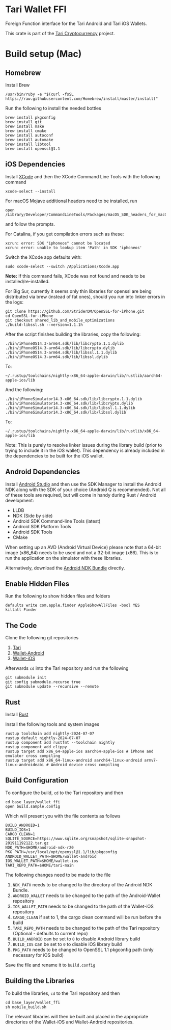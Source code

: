 # Tari Wallet FFI

Foreign Function interface for the Tari Android and Tari iOS Wallets.

This crate is part of the [Tari Cryptocurrency](https://tari.com) project.

# Build setup (Mac)

## Homebrew

Install Brew
```Shell Script
/usr/bin/ruby -e "$(curl -fsSL https://raw.githubusercontent.com/Homebrew/install/master/install)"
```

Run the following to install the needed bottles
```Shell Script
brew install pkgconfig
brew install git
brew install make
brew install cmake
brew install autoconf
brew install automake
brew install libtool
brew install openssl@1.1
```

## iOS Dependencies

Install [XCode](https://apps.apple.com/za/app/xcode/id497799835?mt=12) and then the XCode Command Line Tools with the following command
```Shell Script
xcode-select --install
```

For macOS Mojave additional headers need to be installed, run
```Shell Script
open /Library/Developer/CommandLineTools/Packages/macOS_SDK_headers_for_macOS_10.14.pkg
```
and follow the prompts.

For Catalina, if you get compilation errors such as these:

    xcrun: error: SDK "iphoneos" cannot be located
    xcrun: error: unable to lookup item 'Path' in SDK 'iphoneos'

Switch the XCode app defaults with:

    sudo xcode-select --switch /Applications/Xcode.app

**Note:** If this command fails, XCode was not found and needs to be installed/re-installed.

For Big Sur, currently it seems only thin libraries for openssl are being distributed via brew (instead of fat ones),
should you run into linker errors in the logs:
```Shell Script
git clone https://github.com/StriderDM/OpenSSL-for-iPhone.git
cd OpenSSL-for-iPhone
git checkout shared_lib_and_mobile_optimizations
./build-libssl.sh --version=1.1.1h
```

After the script finishes building the libraries, copy the following:
```
./bin/iPhoneOS14.3-arm64.sdk/lib/libcrypto.1.1.dylib
./bin/iPhoneOS14.3-arm64.sdk/lib/libcrypto.dylib
./bin/iPhoneOS14.3-arm64.sdk/lib/libssl.1.1.dylib
./bin/iPhoneOS14.3-arm64.sdk/lib/libssl.dylib

```

To:
```
~/.rustup/toolchains/nightly-x86_64-apple-darwin/lib/rustlib/aarch64-apple-ios/lib
```

And the following:
```
./bin/iPhoneSimulator14.3-x86_64.sdk/lib/libcrypto.1.1.dylib
./bin/iPhoneSimulator14.3-x86_64.sdk/lib/libcrypto.dylib
./bin/iPhoneSimulator14.3-x86_64.sdk/lib/libssl.1.1.dylib
./bin/iPhoneSimulator14.3-x86_64.sdk/lib/libssl.dylib
```

To:
```
~/.rustup/toolchains/nightly-x86_64-apple-darwin/lib/rustlib/x86_64-apple-ios/lib
```

Note: This is purely to resolve linker issues during the library build (prior to trying to include it in the iOS
wallet). This dependency is already included in the dependencies to be built for the iOS wallet.

## Android Dependencies

Install [Android Studio](https://developer.android.com/studio) and then use the SDK Manager to install the Android NDK
along with the SDK of your choice (Android Q is recommended). Not all of these tools are required, but will come in
handy during Rust / Android development:

* LLDB
* NDK (Side by side)
* Android SDK Command-line Tools (latest)
* Android SDK Platform Tools
* Android SDK Tools
* CMake

When setting up an AVD (Android Virtual Device) please note that a 64-bit image (x86_64) needs to be used and not a
32-bit image (x86). This is to run the application on the simulator with these libraries.

Alternatively, download the [Android NDK Bundle](https://developer.android.com/ndk/downloads) directly.

## Enable Hidden Files

Run the following to show hidden files and folders
```Shell Script
defaults write com.apple.finder AppleShowAllFiles -bool YES
killall Finder
```
## The Code

Clone the following git repositories
1. [Tari](https://github.com/tari-project/tari.git)
2. [Wallet-Android](https://github.com/tari-project/wallet-android.git)
3. [Wallet-iOS](https://github.com/tari-project/wallet-ios.git)

Afterwards ```cd``` into the Tari repository and run the following
```Shell Script
git submodule init
git config submodule.recurse true
git submodule update --recursive --remote
```

## Rust
Install [Rust](https://www.rust-lang.org/tools/install)

Install the following tools and system images
```Shell Script
rustup toolchain add nightly-2024-07-07
rustup default nightly-2024-07-07
rustup component add rustfmt --toolchain nightly
rustup component add clippy
rustup target add x86_64-apple-ios aarch64-apple-ios # iPhone and emulator cross compiling
rustup target add x86_64-linux-android aarch64-linux-android armv7-linux-androideabi # Android device cross compiling
```

## Build Configuration

To configure the build, ```cd``` to the Tari repository and then
```Shell Script
cd base_layer/wallet_ffi
open build.sample.config
```

Which will present you with the file contents as follows
```text
BUILD_ANDROID=1
BUILD_IOS=1
CARGO_CLEAN=1
SQLITE_SOURCE=https://www.sqlite.org/snapshot/sqlite-snapshot-201911192122.tar.gz
NDK_PATH=$HOME/android-ndk-r20
PKG_PATH=/usr/local/opt/openssl@1.1/lib/pkgconfig
ANDROID_WALLET_PATH=$HOME/wallet-android
IOS_WALLET_PATH=$HOME/wallet-ios
TARI_REPO_PATH=$HOME/tari-main
```
The following changes need to be made to the file
1. ```NDK_PATH``` needs to be changed to the directory of the Android NDK Bundle.
1. ```ANDROID_WALLET``` needs to be changed to the path of the Android-Wallet repository
1. ```IOS_WALLET_PATH``` needs to be changed to the path of the Wallet-iOS repository
1. ```CARGO_CLEAN``` if set to 1, the cargo clean command will be run before the build
1. ```TARI_REPO_PATH``` needs to be changed to the path of the Tari repository (Optional - defaults to current repo)
1. ```BUILD_ANDROID``` can be set to ```0``` to disable Android library build
1. ```BUILD_IOS``` can be set to ```0``` to disable iOS library build
1. ```PKG_PATH``` needs to be changed to OpenSSL 1.1 pkgconfig path (only necessary for iOS build)

Save the file and rename it to ```build.config```

## Building the Libraries

To build the libraries, ```cd``` to the Tari repository and then
```Shell Script
cd base_layer/wallet_ffi
sh mobile_build.sh
```

The relevant libraries will then be built and placed in the appropriate directories of the Wallet-iOS and Wallet-Android repositories.
